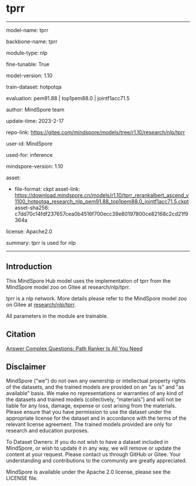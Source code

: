 # tprr

---

model-name: tprr

backbone-name: tprr

module-type: nlp

fine-tunable: True

model-version: 1.10

train-dataset: hotpotqa

evaluation: pem91.88 | top1pem88.0 | jointf1acc71.5

author: MindSpore team

update-time: 2023-2-17

repo-link: <https://gitee.com/mindspore/models/tree/r1.10/research/nlp/tprr>

user-id: MindSpore

used-for: inference

mindspore-version: 1.10

asset:

-
    file-format: ckpt
    asset-link: <https://download.mindspore.cn/models/r1.10/tprr_rerankalbert_ascend_v1100_hotpotqa_research_nlp_pem91.88_top1pem88.0_jointf1acc71.5.ckpt>
    asset-sha256: c7dd70c14fdf237657cea0b4516f700ecc39e80197800ce82168c2cd21f9364a

license: Apache2.0

summary: tprr is used for nlp

---

## Introduction

This MindSpore Hub model uses the implementation of tprr from the MindSpore model zoo on Gitee at research/nlp/tprr.

tprr is a nlp network. More details please refer to the MindSpore model zoo on Gitee at [research/nlp/tprr](https://gitee.com/mindspore/models/blob/r1.10/research/nlp/tprr/README.md).

All parameters in the module are trainable.

## Citation

[Answer Complex Questions: Path Ranker Is All You Need](https://dl.acm.org/doi/abs/10.1145/3404835.3462942)

## Disclaimer

MindSpore ("we") do not own any ownership or intellectual property rights of the datasets, and the trained models are provided on an "as is" and "as available" basis. We make no representations or warranties of any kind of the datasets and trained models (collectively, “materials”) and will not be liable for any loss, damage, expense or cost arising from the materials. Please ensure that you have permission to use the dataset under the appropriate license for the dataset and in accordance with the terms of the relevant license agreement. The trained models provided are only for research and education purposes.

To Dataset Owners: If you do not wish to have a dataset included in MindSpore, or wish to update it in any way, we will remove or update the content at your request. Please contact us through GitHub or Gitee. Your understanding and contributions to the community are greatly appreciated.

MindSpore is available under the Apache 2.0 license, please see the LICENSE file.
